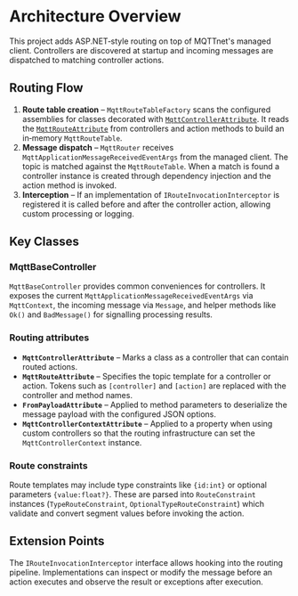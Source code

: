 # Architecture Overview

This project adds ASP.NET‑style routing on top of MQTTnet's managed client. Controllers are discovered at startup and incoming messages are dispatched to matching controller actions.

## Routing Flow

1. **Route table creation** – `MqttRouteTableFactory` scans the configured assemblies for classes decorated with [`MqttControllerAttribute`](../Source/Attributes/MqttControllerAttribute.cs). It reads the [`MqttRouteAttribute`](../Source/Attributes/MqttRouteAttribute.cs) from controllers and action methods to build an in‑memory `MqttRouteTable`.
2. **Message dispatch** – `MqttRouter` receives `MqttApplicationMessageReceivedEventArgs` from the managed client. The topic is matched against the `MqttRouteTable`. When a match is found a controller instance is created through dependency injection and the action method is invoked.
3. **Interception** – If an implementation of `IRouteInvocationInterceptor` is registered it is called before and after the controller action, allowing custom processing or logging.

## Key Classes

### MqttBaseController

`MqttBaseController` provides common conveniences for controllers. It exposes the current `MqttApplicationMessageReceivedEventArgs` via `MqttContext`, the incoming message via `Message`, and helper methods like `Ok()` and `BadMessage()` for signalling processing results.

### Routing attributes

- **`MqttControllerAttribute`** – Marks a class as a controller that can contain routed actions.
- **`MqttRouteAttribute`** – Specifies the topic template for a controller or action. Tokens such as `[controller]` and `[action]` are replaced with the controller and method names.
- **`FromPayloadAttribute`** – Applied to method parameters to deserialize the message payload with the configured JSON options.
- **`MqttControllerContextAttribute`** – Applied to a property when using custom controllers so that the routing infrastructure can set the `MqttControllerContext` instance.

### Route constraints

Route templates may include type constraints like `{id:int}` or optional parameters `{value:float?}`. These are parsed into `RouteConstraint` instances (`TypeRouteConstraint`, `OptionalTypeRouteConstraint`) which validate and convert segment values before invoking the action.

## Extension Points

The `IRouteInvocationInterceptor` interface allows hooking into the routing pipeline. Implementations can inspect or modify the message before an action executes and observe the result or exceptions after execution.
